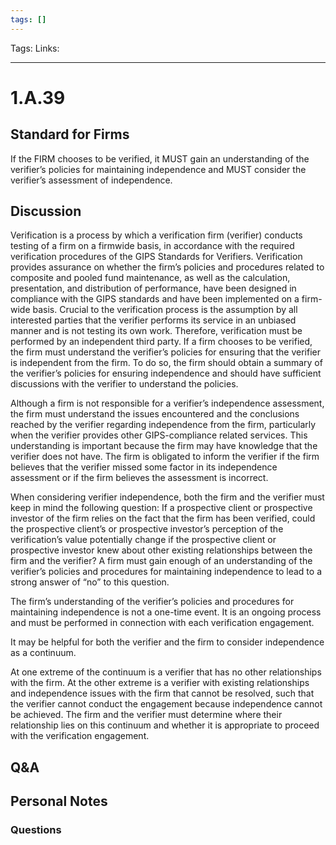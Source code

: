 ```yaml
---
tags: []
---
```

Tags:
Links: 
___
# 1.A.39
## Standard for Firms
If the FIRM chooses to be verified, it MUST gain an understanding of the verifier’s policies for maintaining independence and MUST consider the verifier’s assessment of independence.
## Discussion
Verification is a process by which a verification firm (verifier) conducts testing of a firm on a firmwide basis, in accordance with the required verification procedures of the GIPS Standards for Verifiers. Verification provides assurance on whether the firm’s policies and procedures related to composite and pooled fund maintenance, as well as the calculation, presentation, and distribution of performance, have been designed in compliance with the GIPS standards and have been implemented on a firm-wide basis. Crucial to the verification process is the assumption by all interested parties that the verifier performs its service in an unbiased manner and is not testing its own work. Therefore, verification must be performed by an independent third party. If a firm chooses to be verified, the firm must understand the verifier’s policies for ensuring that the verifier is independent from the firm. To do so, the firm should obtain a summary of the verifier’s policies for ensuring independence and should have sufficient discussions with the verifier to understand the policies.

Although a firm is not responsible for a verifier’s independence assessment, the firm must understand the issues encountered and the conclusions reached by the verifier regarding independence from the firm, particularly when the verifier provides other GIPS-compliance related services. This understanding is important because the firm may have knowledge that the verifier does not have. The firm is obligated to inform the verifier if the firm believes that the verifier missed some factor in its independence assessment or if the firm believes the assessment is incorrect.

When considering verifier independence, both the firm and the verifier must keep in mind the following question: If a prospective client or prospective investor of the firm relies on the fact that the firm has been verified, could the prospective client’s or prospective investor’s perception of the verification’s value potentially change if the prospective client or prospective investor knew about other existing relationships between the firm and the verifier? A firm must gain enough of an understanding of the verifier’s policies and procedures for maintaining independence to lead to a strong answer of “no” to this question.

The firm’s understanding of the verifier’s policies and procedures for maintaining independence is not a one-time event. It is an ongoing process and must be performed in connection with each verification engagement.

It may be helpful for both the verifier and the firm to consider independence as a continuum.

At one extreme of the continuum is a verifier that has no other relationships with the firm. At the other extreme is a verifier with existing relationships and independence issues with the firm that cannot be resolved, such that the verifier cannot conduct the engagement because independence cannot be achieved. The firm and the verifier must determine where their relationship lies on this continuum and whether it is appropriate to proceed with the verification engagement.
## Q&A

## Personal Notes

### Questions